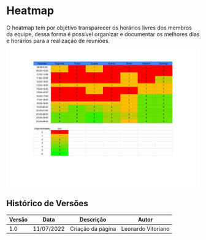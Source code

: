 # Heatmap

O heatmap tem por objetivo transparecer os horários livres dos membros da equipe, dessa forma é possível organizar e documentar os melhores dias e horários para a realização de reuniões.

![Heatmap](../_media/heatmap.png "versionamento")

## Histórico de Versões
| Versão | Data       | Descrição         | Autor             |
|--------|------------|-------------------|-------------------|
| 1.0    | 11/07/2022 | Criação da página | Leonardo Vitoriano |